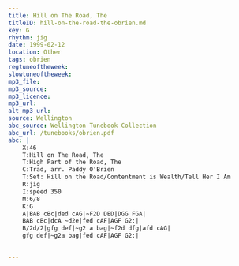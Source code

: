 ```yaml
---
title: Hill on The Road, The
titleID: hill-on-the-road-the-obrien.md
key: G
rhythm: jig
date: 1999-02-12
location: Other
tags: obrien
regtuneoftheweek:
slowtuneoftheweek:
mp3_file:
mp3_source:
mp3_licence:
mp3_url:
alt_mp3_url:
source: Wellington
abc_source: Wellington Tunebook Collection
abc_url: /tunebooks/obrien.pdf
abc: |
    X:46
    T:Hill on The Road, The
    T:High Part of the Road, The
    C:Trad, arr. Paddy O'Brien
    T:Set: Hill on the Road/Contentment is Wealth/Tell Her I Am
    R:jig
    I:speed 350
    M:6/8
    K:G
    A|BAB cBc|ded cAG|~F2D DED|DGG FGA|
    BAB cBc|dcA ~d2e|fed cAF|AGF G2:|
    B/2d/2|gfg def|~g2 a bag|~f2d dfg|afd cAG|
    gfg def|~g2a bag|fed cAF|AGF G2:|
    

---
```

